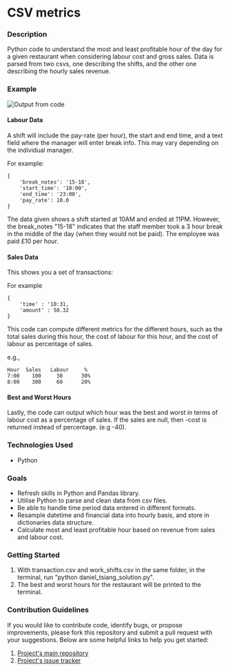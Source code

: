 # CSV metrics

### Description
Python code to understand the most and least profitable hour of the day for a given restaurant when considering labour cost and gross sales. Data is parsed from two csvs, one describing the shifts, and the other one describing the hourly sales revenue.

### Example
![Output from code](https://user-images.githubusercontent.com/74436899/109802876-3ed2e500-7c18-11eb-8fcd-0669a67a52b7.png "Output from code")

#### Labour Data
A shift will include the pay-rate (per hour), the start and end time, and a text field where the manager will enter break info. This may vary depending on the individual manager.

For example:
```
{
    'break_notes': '15-18',
    'start_time': '10:00',
    'end_time': '23:00',
    'pay_rate': 10.0
}
```

The data given shows a shift started at 10AM and ended at 11PM. However, the break_notes "15-18" indicates that the staff member took a 3 hour break in the middle of the day (when they would not be paid). The employee was paid £10 per hour.

#### Sales Data
This shows you a set of transactions:

For example
```
{
    'time' : '10:31,
    'amount' : 50.32
}
```

This code can compute different metrics for the different hours,
such as the total sales during this hour, the cost of labour for this hour, and
the cost of labour as percentage of sales.

e.g.,
```
Hour  Sales	  Labour     %
7:00	100	    30	    30%
8:00	300	    60	    20%
```

#### Best and Worst Hours
Lastly, the code can output which hour was the best and worst in terms of labour cost as a percentage of sales. If the sales are null, then -cost is returned instead of percentage. (e.g -40).

### Technologies Used
* Python

### Goals
* Refresh skills in Python and Pandas library.
* Utilise Python to parse and clean data from csv files.
* Be able to handle time period data entered in different formats.
* Resample datetime and financial data into hourly basis, and store in dictionaries data structure.
* Calculate most and least profitable hour based on revenue from sales and labour cost.

### Getting Started
1. With transaction.csv and work_shifts.csv in the same folder, in the terminal, run "python daniel_tsiang_solution.py".
2. The best and worst hours for the restaurant will be printed to the terminal.

### Contribution Guidelines
If you would like to contribute code, identify bugs, or propose improvements, please fork this repository and submit a pull request with your suggestions. Below are some helpful links to help you get started:
1. [Project's main repository](https://github.com/DanielTsiang/CSV-metrics-Python)
2. [Project's issue tracker](https://github.com/DanielTsiang/CSV-metrics-Python/issues)
